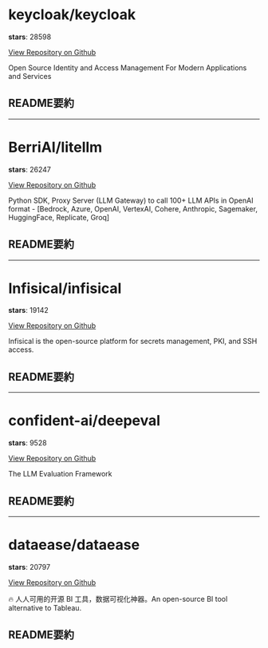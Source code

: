 
# keycloak/keycloak

**stars**: 28598

[View Repository on Github](https://github.com/keycloak/keycloak)

Open Source Identity and Access Management For Modern Applications and Services

## README要約


---

# BerriAI/litellm

**stars**: 26247

[View Repository on Github](https://github.com/BerriAI/litellm)

Python SDK, Proxy Server (LLM Gateway) to call 100+ LLM APIs in OpenAI format - [Bedrock, Azure, OpenAI, VertexAI, Cohere, Anthropic, Sagemaker, HuggingFace, Replicate, Groq]

## README要約


---

# Infisical/infisical

**stars**: 19142

[View Repository on Github](https://github.com/Infisical/infisical)

Infisical is the open-source platform for secrets management, PKI, and SSH access.

## README要約


---

# confident-ai/deepeval

**stars**: 9528

[View Repository on Github](https://github.com/confident-ai/deepeval)

The LLM Evaluation Framework

## README要約


---

# dataease/dataease

**stars**: 20797

[View Repository on Github](https://github.com/dataease/dataease)

🔥 人人可用的开源 BI 工具，数据可视化神器。An open-source BI tool alternative to Tableau.

## README要約

